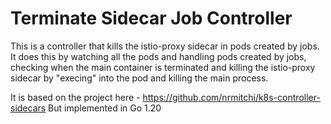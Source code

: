 # Terminate Sidecar Job Controller

This is a controller that kills the istio-proxy sidecar in pods created by jobs.
It does this by watching all the pods and handling pods created by jobs,
checking when the main container is terminated and killing the istio-proxy
sidecar by "execing" into the pod and killing the main process.

It is based on the project here - https://github.com/nrmitchi/k8s-controller-sidecars
But implemented in Go 1.20
